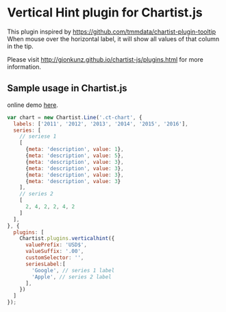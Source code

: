 # Vertical Hint plugin for Chartist.js

This plugin inspired by https://github.com/tmmdata/chartist-plugin-tooltip
When mouse over the horizontal label, it will show all values of that column in the tip.

Please visit http://gionkunz.github.io/chartist-js/plugins.html for more information.

## Sample usage in Chartist.js

online demo [here](https://jimyhuang.github.io/chartist-plugin-verticalhint/index.html).

```js
var chart = new Chartist.Line('.ct-chart', {
  labels: ['2011', '2012', '2013', '2014', '2015', '2016'],
  series: [
    // seriese 1
    [
      {meta: 'description', value: 1},
      {meta: 'description', value: 5},
      {meta: 'description', value: 3},
      {meta: 'description', value: 3},
      {meta: 'description', value: 3},
      {meta: 'description', value: 3}
    ],
    // series 2
    [
      2, 4, 2, 2, 4, 2
    ]
  ],
}, {
  plugins: [
    Chartist.plugins.verticalhint({
      valuePrefix: 'USD$',
      valueSuffix: '.00',
      customSelector: '',
      seriesLabel:[
        'Google', // series 1 label
        'Apple', // series 2 label
      ],
    })
  ]
});
```

